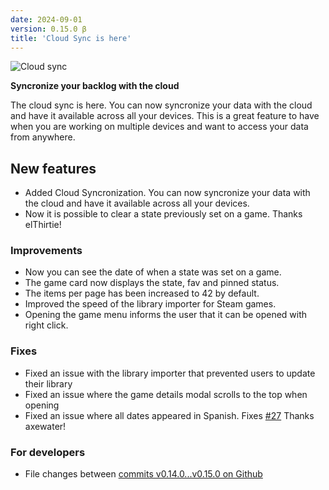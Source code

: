 ```yaml
---
date: 2024-09-01
version: 0.15.0 β
title: 'Cloud Sync is here'
---
```


![Cloud sync](/img/changelog/2024-09.png)

**Syncronize your backlog with the cloud**

The cloud sync is here. You can now syncronize your data with the cloud and have it available across all your devices. This is a great feature to have when you are working on multiple devices and want to access your data from anywhere.


## New features
- Added Cloud Syncronization. You can now syncronize your data with the cloud and have it available across all your devices.
- Now it is possible to clear a state previously set on a game. Thanks elThirtie!

### Improvements
- Now you can see the date of when a state was set on a game.
- The game card now displays the state, fav and pinned status.
- The items per page has been increased to 42 by default.
- Improved the speed of the library importer for Steam games.
- Opening the game menu informs the user that it can be opened with right click.

### Fixes
- Fixed an issue with the library importer that prevented users to update their library
- Fixed an issue where the game details modal scrolls to the top when opening
- Fixed an issue where all dates appeared in Spanish. Fixes [#27](https://github.com/gsabater/backlog.rip/issues/27) Thanks axewater!

### For developers
- File changes between [commits v0.14.0...v0.15.0 on Github](https://github.com/gsabater/backlog.rip/compare/v0.14.0...v0.15.0)
